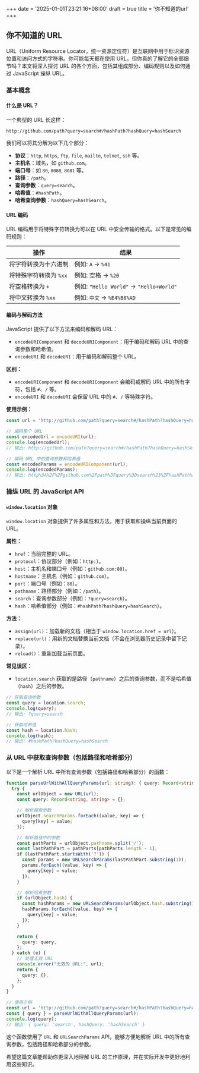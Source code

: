 +++
date = '2025-01-01T23:21:16+08:00'
draft = true
title = '你不知道的url'
+++
## 你不知道的 URL

URL（Uniform Resource Locator，统一资源定位符）是互联网中用于标识资源位置和访问方式的字符串。你可能每天都在使用 URL，但你真的了解它的全部细节吗？本文将深入探讨 URL 的各个方面，包括其组成部分、编码规则以及如何通过 JavaScript 操纵 URL。

### 基本概念

#### 什么是 URL？

一个典型的 URL 长这样：

```
http://github.com/path?query=search#/hashPath?hashQuery=hashSearch
```

我们可以将其分解为以下几个部分：

- **协议**：`http`, `https`, `ftp`, `file`, `mailto`, `telnet`, `ssh` 等。
- **主机名**：域名，如 `github.com`。
- **端口号**：如 `80`, `8080`, `8081` 等。
- **路径**：`/path`。
- **查询参数**：`query=search`。
- **哈希值**：`#hashPath`。
- **哈希查询参数**：`hashQuery=hashSearch`。

#### URL 编码

URL 编码用于将特殊字符转换为可以在 URL 中安全传输的格式。以下是常见的编码规则：

| 操作               | 结果                     |
|--------------------|--------------------------|
| 将字符转换为十六进制 | 例如: `A` -> `%41`       |
| 将特殊字符转换为 `%xx` | 例如: 空格 -> `%20`       |
| 将空格转换为 `+`    | 例如: `"Hello World"` -> `"Hello+World"` |
| 将中文转换为 `%xx`  | 例如: `中文` -> `%E4%B8%AD` |

#### 编码与解码方法

JavaScript 提供了以下方法来编码和解码 URL：

- `encodeURIComponent` 和 `decodeURIComponent`：用于编码和解码 URL 中的查询参数和哈希值。
- `encodeURI` 和 `decodeURI`：用于编码和解码整个 URL。

**区别：**

- `encodeURIComponent` 和 `decodeURIComponent` 会编码或解码 URL 中的所有字符，包括 `#`、`/` 等。
- `encodeURI` 和 `decodeURI` 会保留 URL 中的 `#`、`/` 等特殊字符。

**使用示例：**

```javascript
const url = 'http://github.com/path?query=search#/hashPath?hashQuery=hashSearch';

// 编码整个 URL
const encodedUrl = encodeURI(url);
console.log(encodedUrl);
// 输出: http://github.com/path?query=search#/hashPath?hashQuery=hashSearch

// 编码 URL 中的查询参数和哈希值
const encodedParams = encodeURIComponent(url);
console.log(encodedParams);
// 输出: http%3A%2F%2Fgithub.com%2Fpath%3Fquery%3Dsearch%23%2FhashPath%3FhashQuery%3DhashSearch
```

### 操纵 URL 的 JavaScript API

#### `window.location` 对象

`window.location` 对象提供了许多属性和方法，用于获取和操纵当前页面的 URL。

**属性：**

- `href`：当前完整的 URL。
- `protocol`：协议部分（例如：`http:`）。
- `host`：主机名和端口号（例如：`github.com:80`）。
- `hostname`：主机名（例如：`github.com`）。
- `port`：端口号（例如：`80`）。
- `pathname`：路径部分（例如：`/path`）。
- `search`：查询参数部分（例如：`?query=search`）。
- `hash`：哈希值部分（例如：`#hashPath?hashQuery=hashSearch`）。

**方法：**

- `assign(url)`：加载新的文档（相当于 `window.location.href = url`）。
- `replace(url)`：用新的文档替换当前文档（不会在浏览器历史记录中留下记录）。
- `reload()`：重新加载当前页面。

**常见误区：**

- `location.search` 获取的是路径（`pathname`）之后的查询参数，而不是哈希值（`hash`）之后的参数。

```javascript
// 获取查询参数
const query = location.search;
console.log(query);
// 输出: ?query=search

// 获取哈希值
const hash = location.hash;
console.log(hash);
// 输出: #hashPath?hashQuery=hashSearch
```

### 从 URL 中获取查询参数（包括路径和哈希部分）

以下是一个解析 URL 中所有查询参数（包括路径和哈希部分）的函数：

```typescript
function parseUrlWithAllQueryParams(url: string): { query: Record<string, string> } {
  try {
    const urlObject = new URL(url);
    const query: Record<string, string> = {};

    // 解析搜索参数
    urlObject.searchParams.forEach((value, key) => {
      query[key] = value;
    });

    // 解析路径中的参数
    const pathParts = urlObject.pathname.split('/');
    const lastPathPart = pathParts[pathParts.length - 1];
    if (lastPathPart.startsWith('?')) {
      const params = new URLSearchParams(lastPathPart.substring(1));
      params.forEach((value, key) => {
        query[key] = value;
      });
    }

    // 解析哈希参数
    if (urlObject.hash) {
      const hashParams = new URLSearchParams(urlObject.hash.substring(1));
      hashParams.forEach((value, key) => {
        query[key] = value;
      });
    }

    return {
      query: query,
    };
  } catch (e) {
    // 处理无效 URL
    console.error("无效的 URL:", url);
    return {
      query: {},
    };
  }
}

// 使用示例
const url = 'http://github.com/path?query=search#/hashPath?hashQuery=hashSearch';
const { query } = parseUrlWithAllQueryParams(url);
console.log(query);
// 输出: { query: 'search', hashQuery: 'hashSearch' }
```

这个函数使用了 `URL` 和 `URLSearchParams` API，能够方便地解析 URL 中的所有查询参数，包括路径和哈希部分的参数。

希望这篇文章能帮助你更深入地理解 URL 的工作原理，并在实际开发中更好地利用这些知识。
